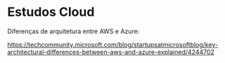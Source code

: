 # Estudos Cloud


Diferenças de arquitetura entre AWS e Azure:
 
<https://techcommunity.microsoft.com/blog/startupsatmicrosoftblog/key-architectural-differences-between-aws-and-azure-explained/4244702>